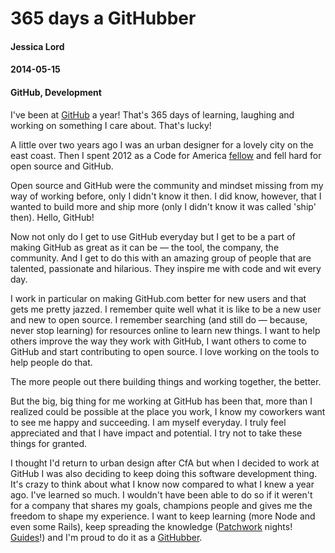 # 365 days a GitHubber
#### Jessica Lord
#### 2014-05-15
#### GitHub, Development

I've been at [GitHub](http://www.github.com/about) a year! That's 365 days of learning, laughing and working on something I care about. That's lucky!

A little over two years ago I was an urban designer for a lovely city on the east coast. Then I spent 2012 as a Code for America [fellow](http://www.codeforamerica.org) and fell hard for open source and GitHub. 

Open source and GitHub were the community and mindset missing from my way of working before, only I didn't know it then. I did know, however, that I wanted to build more and ship more (only I didn't know it was called 'ship' then). Hello, GitHub!

Now not only do I get to use GitHub everyday but I get to be a part of making GitHub as great as it can be — the tool, the company, the community. And I get to do this with an amazing group of people that are talented, passionate and hilarious. They inspire me with code and wit every day.

I work in particular on making GitHub.com better for new users and that gets me pretty jazzed. I remember quite well what it is like to be a new user and new to open source. I remember searching (and still do — because, never stop learning) for resources online to learn new things. I want to help others improve the way they work with GitHub, I want others to come to GitHub and start contributing to open source. I love working on the tools to help people do that.

The more people out there building things and working together, the better.

But the big, big thing for me working at GitHub has been that, more than I realized could be possible at the place you work, I know my coworkers want to see me happy and succeeding. I am myself everyday. I truly feel appreciated and that I have impact and potential. I try not to take these things for granted.
 
I thought I'd return to urban design after CfA but when I decided to work at GitHub I was also deciding to keep doing this software development thing. It's crazy to think about what I know now compared to what I knew a year ago. I've learned so much. I wouldn't have been able to do so if it  weren't for a company that shares my goals, champions people and gives me the freedom to shape my experience. I want to keep learning (more Node and even some Rails), keep spreading the knowledge ([Patchwork](https://github.com/blog/1805-patchwork-night) nights! [Guides](http://guides.github.com)!) and I'm proud to do it as a [GitHubber](https://github.com/blog/1504-jessica-lord-is-a-githubber).
















